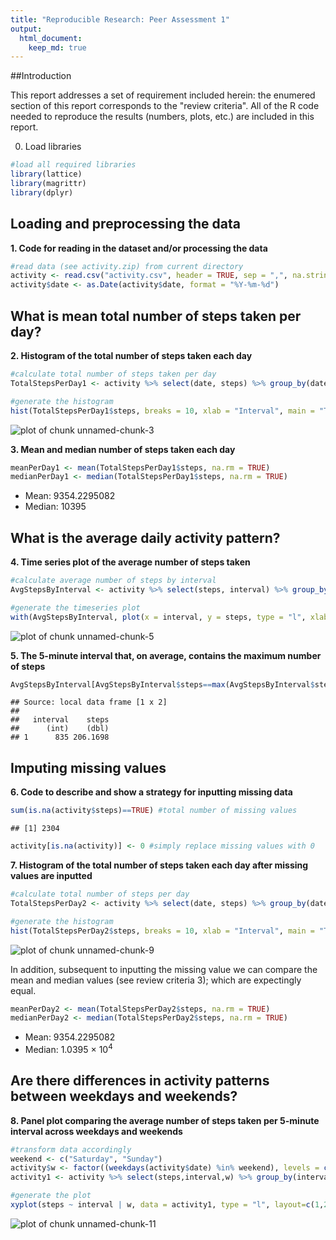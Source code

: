 ```yaml
---
title: "Reproducible Research: Peer Assessment 1"
output: 
  html_document:
    keep_md: true
---
```


##Introduction

This report addresses a set of requirement included herein: the enumered section of this report corresponds to the "review criteria". All of the R code needed to reproduce the results (numbers, plots, etc.) are included in this report.

0. Load libraries

```r
#load all required libraries
library(lattice)
library(magrittr)
library(dplyr)
```

## Loading and preprocessing the data
**1. Code for reading in the dataset and/or processing the data**

```r
#read data (see activity.zip) from current directory
activity <- read.csv("activity.csv", header = TRUE, sep = ",", na.strings = "NA")
activity$date <- as.Date(activity$date, format = "%Y-%m-%d")
```


## What is mean total number of steps taken per day?
**2. Histogram of the total number of steps taken each day**

```r
#calculate total number of steps taken per day
TotalStepsPerDay1 <- activity %>% select(date, steps) %>% group_by(date) %>% summarise_each(funs(sum(., na.rm = TRUE)))

#generate the histogram
hist(TotalStepsPerDay1$steps, breaks = 10, xlab = "Interval", main = "Total number of steps")
```

![plot of chunk unnamed-chunk-3](figure/unnamed-chunk-3-1.png) 

**3. Mean and median number of steps taken each day**

```r
meanPerDay1 <- mean(TotalStepsPerDay1$steps, na.rm = TRUE)
medianPerDay1 <- median(TotalStepsPerDay1$steps, na.rm = TRUE)
```
* Mean: 9354.2295082
* Median: 10395

## What is the average daily activity pattern?
**4. Time series plot of the average number of steps taken**

```r
#calculate average number of steps by interval
AvgStepsByInterval <- activity %>% select(steps, interval) %>% group_by(interval) %>% summarise_each(funs(mean(., na.rm = TRUE)))

#generate the timeseries plot
with(AvgStepsByInterval, plot(x = interval, y = steps, type = "l", xlab = "Interval", main = "Average number of steps"))
```

![plot of chunk unnamed-chunk-5](figure/unnamed-chunk-5-1.png) 

**5. The 5-minute interval that, on average, contains the maximum number of steps**

```r
AvgStepsByInterval[AvgStepsByInterval$steps==max(AvgStepsByInterval$steps),]
```

```
## Source: local data frame [1 x 2]
## 
##   interval    steps
##      (int)    (dbl)
## 1      835 206.1698
```

## Imputing missing values
**6. Code to describe and show a strategy for inputting missing data**

```r
sum(is.na(activity$steps)==TRUE) #total number of missing values
```

```
## [1] 2304
```


```r
activity[is.na(activity)] <- 0 #simply replace missing values with 0
```

**7. Histogram of the total number of steps taken each day after missing values are inputted**

```r
#calculate total number of steps per day
TotalStepsPerDay2 <- activity %>% select(date, steps) %>% group_by(date) %>% summarise_each(funs(sum))

#generate the histogram
hist(TotalStepsPerDay2$steps, breaks = 10, xlab = "Interval", main = "Total number of steps") #plot histogram
```

![plot of chunk unnamed-chunk-9](figure/unnamed-chunk-9-1.png) 

In addition, subsequent to inputting the missing value we can compare the mean and median values (see review criteria 3); which are expectingly equal.


```r
meanPerDay2 <- mean(TotalStepsPerDay2$steps, na.rm = TRUE)
medianPerDay2 <- median(TotalStepsPerDay2$steps, na.rm = TRUE)
```
* Mean: 9354.2295082
* Median: 1.0395 &times; 10<sup>4</sup>


## Are there differences in activity patterns between weekdays and weekends?
**8. Panel plot comparing the average number of steps taken per 5-minute interval across weekdays and weekends**

```r
#transform data accordingly
weekend <- c("Saturday", "Sunday")
activity$w <- factor((weekdays(activity$date) %in% weekend), levels = c("TRUE", "FALSE"), labels=c("weekend", "weekday"))
activity1 <- activity %>% select(steps,interval,w) %>% group_by(interval, w) %>% summarise_each(funs(mean))

#generate the plot
xyplot(steps ~ interval | w, data = activity1, type = "l", layout=c(1,2), main = "Average number of steps")
```

![plot of chunk unnamed-chunk-11](figure/unnamed-chunk-11-1.png) 







